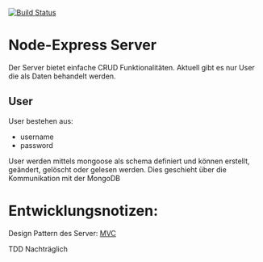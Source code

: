 [![Build Status](https://travis-ci.org/Bfrn/KMS_MyCargonaut.svg?branch=master)](https://travis-ci.org/Bfrn/KMS_MyCargonaut)

# Node-Express Server
Der Server bietet einfache CRUD Funktionalitäten.
Aktuell gibt es nur User die als Daten behandelt werden.

## User
User bestehen aus:
  * username
  * password

User werden mittels mongoose als schema definiert und können erstellt, geändert, gelöscht oder gelesen werden. Dies geschieht über die Kommunikation mit der MongoDB


# Entwicklungsnotizen:

Design Pattern des Server: [MVC](https://de.wikipedia.org/wiki/Model_View_Controller)

TDD Nachträglich
